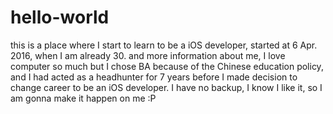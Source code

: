 # hello-world
this is a place where I start to learn to be a iOS developer, started at 6 Apr. 2016, when I am already 30.
and more information about me, I love computer so much but I chose BA because of the Chinese education policy, and I had acted as a headhunter for 7 years before I made decision to change career to be an iOS developer. 
I have no backup, I know I like it, so I am gonna make it happen on me :P
